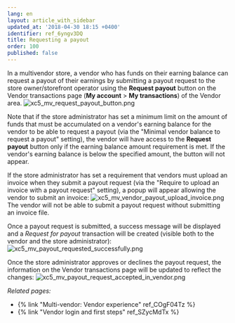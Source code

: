 ```yaml
---
lang: en
layout: article_with_sidebar
updated_at: '2018-04-30 18:15 +0400'
identifier: ref_6yngv3DQ
title: Requesting a payout
order: 100
published: false
---
```

In a multivendor store, a vendor who has funds on their earning balance can request a payout of their earnings by submitting a payout request to the store owner/storefront operator using the **Request payout** button on the Vendor transactions page (**My account** > **My transactions**) of the Vendor area.
![xc5_mv_request_payout_button.png]({{site.baseurl}}/attachments/ref_6yngv3DQ/xc5_mv_request_payout_button.png)

Note that if the store administrator has set a minimum limit on the amount of funds that must be accumulated on a vendor's earning balance for the vendor to be able to request a payout (via the "Minimal vendor balance to request a payout" setting), the vendor will have access to the **Request payout** button only if the earning balance amount requirement is met. If the vendor's earning balance is below the specified amount, the button will not appear.

If the store administrator has set a requirement that vendors must upload an invoice when they submit a payout request (via the "Require to upload an invoice with a payout request" setting), a popup will appear allowing the vendor to submit an invoice: 
![xc5_mv_vendor_payout_upload_invoice.png]({{site.baseurl}}/attachments/ref_6yngv3DQ/xc5_mv_vendor_payout_upload_invoice.png)
The vendor will not be able to submit a payout request without submitting an invoice file.

Once a payout request is submitted, a success message will be displayed and a _Request for payout_ transaction will be created (visible both to the vendor and the store administrator):
![xc5_mv_payout_requested_successfully.png]({{site.baseurl}}/attachments/ref_6yngv3DQ/xc5_mv_payout_requested_successfully.png)

Once the store administrator approves or declines the payout request, the information on the Vendor transactions page will be updated to reflect the changes:
![xc5_mv_payout_request_accepted_in_vendor.png]({{site.baseurl}}/attachments/ref_6yngv3DQ/xc5_mv_payout_request_accepted_in_vendor.png)

_Related pages:_

   *   {% link "Multi-vendor: Vendor experience" ref_COgF04Tz %}
   *   {% link "Vendor login and first steps" ref_SZycMdTx %}

